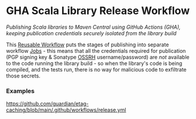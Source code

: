 # GHA Scala Library Release Workflow
_Publishing Scala libraries to Maven Central using GitHub Actions (GHA), keeping publication credentials securely isolated from the library build_

This [Reusable Workflow](https://docs.github.com/en/actions/using-workflows/reusing-workflows) puts the stages of publishing into separate workflow
[Jobs](https://docs.github.com/en/actions/using-jobs/using-jobs-in-a-workflow) - this means that all the credentials required for publication
(PGP signing key & Sonatype [OSSRH](https://central.sonatype.org/publish/publish-guide/) username/password) are _not_ available to the code
running the library build - so when the library's code is being compiled, and the tests run, there is no way for malicious code to exfiltrate those
secrets.


### Examples

https://github.com/guardian/etag-caching/blob/main/.github/workflows/release.yml


